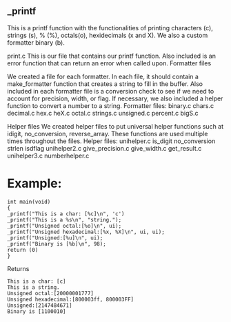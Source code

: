 ## _printf

This is a printf function with the functionalities of printing characters (c), strings (s), % (%), octals(o), hexidecimals (x and X). We also a custom formatter binary (b).

print.c
This is our file that contains our printf function. Also included is an error function that can return an error when called upon.
Formatter files

We created a file for each formatter. In each file, it should contain a make_formatter function that creates a string to fill in the buffer. Also included in each formatter file is a conversion check to see if we need to account for precision, width, or flag. If necessary, we also included a helper function to convert a number to a string.
Formatter files:
binary.c
chars.c
decimal.c
hex.c
heX.c
octal.c
strings.c
unsigned.c
percent.c
bigS.c

Helper files
We created helper files to put universal helper functions such at idigit, no_conversion, reverse_array. These functions are used multiple times throughout the files.
Helper files:
unihelper.c
is_digit
no_conversion
strlen
isdflag
unihelper2.c
give_precision.c
give_width.c
get_result.c
unihelper3.c
numberhelper.c

# Example:
```
int main(void)
{
_printf("This is a char: [%c]\n", 'c')
_printf("This is a %s\n", "string.");
_printf("Unsigned octal:[%o]\n", ui);
_printf("Unsigned hexadecimal:[%x, %X]\n", ui, ui);
_printf("Unsigned:[%u]\n", ui);
_printf("Binary is [%b]\n", 98);
return (0)
}
```
Returns
```
This is a char: [c]
This is a string.
Unsigned octal:[20000001777]
Unsigned hexadecimal:[800003ff, 800003FF]
Unsigned:[2147484671]
Binary is [1100010]
```
